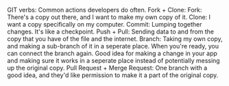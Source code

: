 GIT verbs: Common actions developers do often. 
Fork + Clone: Fork: There's a copy out there, and I want to make my own copy of it. Clone: I want a copy specifically on my computer.
Commit: Lumping together changes. It's like a checkpoint. 
Push + Pull: Sending data to and from the copy that you have of the file and the internet. 
Branch: Taking my own copy, and making a sub-branch of it in a seperate place. When you're ready, you can connect the branch again. Good idea for making a change in your app and making sure it works in a seperate place instead of potentially messing up the original copy. 
Pull Request + Merge Request: One branch with a good idea, and they'd like permission to make it a part of the original copy. 